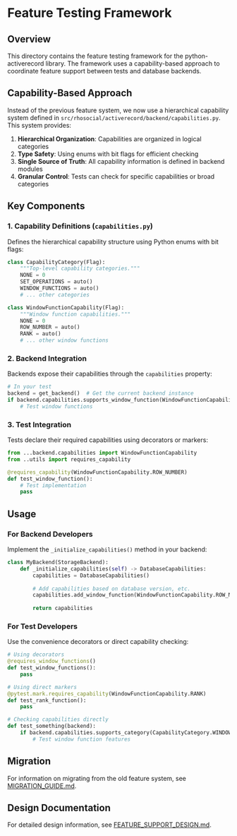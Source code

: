 # Feature Testing Framework

## Overview

This directory contains the feature testing framework for the python-activerecord library. The framework uses a capability-based approach to coordinate feature support between tests and database backends.

## Capability-Based Approach

Instead of the previous feature system, we now use a hierarchical capability system defined in `src/rhosocial/activerecord/backend/capabilities.py`. This system provides:

1. **Hierarchical Organization**: Capabilities are organized in logical categories
2. **Type Safety**: Using enums with bit flags for efficient checking
3. **Single Source of Truth**: All capability information is defined in backend modules
4. **Granular Control**: Tests can check for specific capabilities or broad categories

## Key Components

### 1. Capability Definitions (`capabilities.py`)

Defines the hierarchical capability structure using Python enums with bit flags:

```python
class CapabilityCategory(Flag):
    """Top-level capability categories."""
    NONE = 0
    SET_OPERATIONS = auto()
    WINDOW_FUNCTIONS = auto()
    # ... other categories

class WindowFunctionCapability(Flag):
    """Window function capabilities."""
    NONE = 0
    ROW_NUMBER = auto()
    RANK = auto()
    # ... other window functions
```

### 2. Backend Integration

Backends expose their capabilities through the `capabilities` property:

```python
# In your test
backend = get_backend()  # Get the current backend instance
if backend.capabilities.supports_window_function(WindowFunctionCapability.ROW_NUMBER):
    # Test window functions
```

### 3. Test Integration

Tests declare their required capabilities using decorators or markers:

```python
from ...backend.capabilities import WindowFunctionCapability
from ..utils import requires_capability

@requires_capability(WindowFunctionCapability.ROW_NUMBER)
def test_window_function():
    # Test implementation
    pass
```

## Usage

### For Backend Developers

Implement the `_initialize_capabilities()` method in your backend:

```python
class MyBackend(StorageBackend):
    def _initialize_capabilities(self) -> DatabaseCapabilities:
        capabilities = DatabaseCapabilities()
        
        # Add capabilities based on database version, etc.
        capabilities.add_window_function(WindowFunctionCapability.ROW_NUMBER)
        
        return capabilities
```

### For Test Developers

Use the convenience decorators or direct capability checking:

```python
# Using decorators
@requires_window_functions()
def test_window_functions():
    pass

# Using direct markers
@pytest.mark.requires_capability(WindowFunctionCapability.RANK)
def test_rank_function():
    pass

# Checking capabilities directly
def test_something(backend):
    if backend.capabilities.supports_category(CapabilityCategory.WINDOW_FUNCTIONS):
        # Test window function features
```

## Migration

For information on migrating from the old feature system, see [MIGRATION_GUIDE.md](MIGRATION_GUIDE.md).

## Design Documentation

For detailed design information, see [FEATURE_SUPPORT_DESIGN.md](FEATURE_SUPPORT_DESIGN.md).